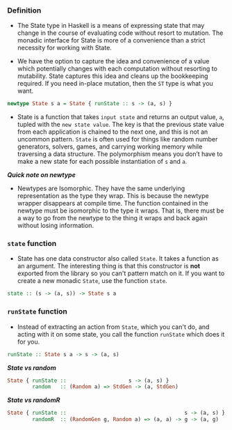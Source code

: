 ### Definition
 - The State type in Haskell is a means of expressing state that may change in the course of evaluating code
   without resort to mutation. The monadic interface for State is more of a convenience than a strict
   necessity for working with State.

 - We have the option to capture the idea and convenience of a value which potentially changes with each computation
   without resorting to mutability. State captures this idea and cleans up the bookkeeping required. If you need
   in-place mutation, then the `ST` type is what you want.

```haskell
newtype State s a = State { runState :: s -> (a, s) }
```

 - State is a function that takes `input state` and returns an output value, `a`, tupled with the
  `new state value`. The key is that the previous state value from each application is chained to the next one,
   and this is not an uncommon pattern. `State` is often used for things like random number generators, solvers,
   games, and carrying working memory while traversing a data structure. The polymorphism means you don’t have
   to make a new state for each possible instantiation of `s` and `a`.

***Quick note on newtype***
 - Newtypes are Isomorphic. They have the same underlying representation as the type they wrap. This is
   because the newtype wrapper disappears at compile time. The function contained in the newtype must be
   isomorphic to the type it wraps. That is, there must be a way to go from the newtype to the thing it
   wraps and back again without losing information.

### `state` function
 - State has one data constructor also called `State`. It takes a function as an argument. The interesting thing
   is that this constructor is **not** exported from the library so you can't pattern match on it. If you want to
   create a new monadic `State`, use the function `state`.
 ```haskell
state :: (s -> (a, s)) -> State s a
```

### `runState` function
 - Instead of extracting an action from `State`, which you can't do, and acting with it on some state, you call
   the function `runState` which does it for you.
 ```haskell
runState :: State s a -> s -> (a, s)
```

***State vs random***
```haskell
State { runState ::                    s -> (a, s) }
        random   :: (Random a) => StdGen -> (a, StdGen)
```

***State vs randomR***
```haskell
State { runState ::                                      s -> (a, s) }
        randomR  :: (RandomGen g, Random a) => (a, a) -> g -> (a, g)
```

